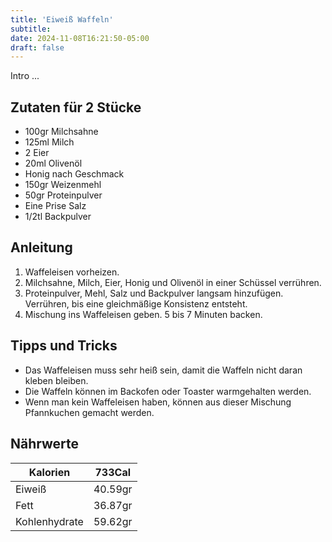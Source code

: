 ```yaml
---
title: 'Eiweiß Waffeln'
subtitle: 
date: 2024-11-08T16:21:50-05:00
draft: false
---
```


Intro ...

<!--more-->

## Zutaten für 2 Stücke
- 100gr Milchsahne
- 125ml Milch
- 2 Eier
- 20ml Olivenöl
- Honig nach Geschmack
- 150gr Weizenmehl
- 50gr Proteinpulver
- Eine Prise Salz
- 1/2tl Backpulver

## Anleitung
1. Waffeleisen vorheizen.
2. Milchsahne, Milch, Eier, Honig und Olivenöl in einer Schüssel verrühren.
3. Proteinpulver, Mehl, Salz und Backpulver langsam hinzufügen. Verrühren, bis eine gleichmäßige Konsistenz entsteht.
4. Mischung ins Waffeleisen geben. 5 bis 7 Minuten backen.

## Tipps und Tricks
- Das Waffeleisen muss sehr heiß sein, damit die Waffeln nicht daran kleben bleiben.
- Die Waffeln können im Backofen oder Toaster warmgehalten werden.
- Wenn man kein Waffeleisen haben, können aus dieser Mischung Pfannkuchen gemacht werden.

## Nährwerte

| Kalorien      | 733Cal  |
|---------------|---------|
| Eiweiß        | 40.59gr |
| Fett          | 36.87gr |
| Kohlenhydrate | 59.62gr |

